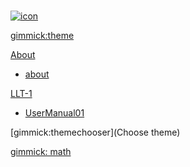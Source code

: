 <!--
  -- Name of your wiki
  -- Do NOT remove the leading `#` character.
  -->

#
[![icon](https://cloud.githubusercontent.com/assets/12775748/26043139/181f6cd2-3976-11e7-9e0c-47308a80b85f.png)](http://ohbrightcare.com)

<!--
  -- Default theme
  -- (Read: http://dynalon.github.io/mdwiki/#!customizing.md#Theme_chooser)
  -->
[gimmick:theme](bootstrap)


<!--
  -- Navigation
  -- (Read: http://dynalon.github.io/mdwiki/#!quickstart.md#Adding_a_navigation)
  -->


<!-- A more complex navigation example: ---------------------------------------- -->

[About]()

  * [about](about/about.md)

[LLT-1]()

  * [UserManual01](LLT-1/LLT-1_UserManual01.md)




<!--
  -- Let the user choose a theme
  -- (Read: http://dynalon.github.io/mdwiki/#!quickstart.md#Adding_a_navigation)
-->
[gimmick:themechooser](Choose theme)



<!-- ---------------------------------------------------------------------------- -->

<!--
  -- Change the Language
  -- Could be useful when there's more than one language wiki.
-->
<!--
[Change the Language]()

  * [English (United States)](/en_US/)
  * [English (United Kingdom)](/en_GB/)
  * [Italian](/it/)
-->

<!--[gimmick:Disqus](dymaxionkim)-->
[gimmick: math]()
